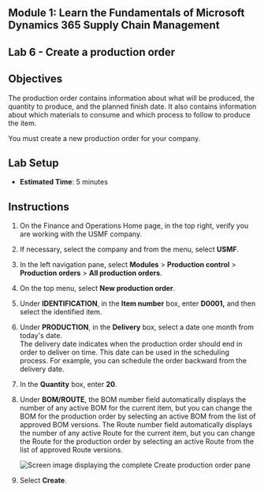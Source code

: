## Module 1: Learn the Fundamentals of Microsoft Dynamics 365 Supply Chain Management

## Lab 6 - Create a production order

## Objectives

The production order contains information about what will be produced, the quantity to produce, and the planned finish date. It also contains information about which materials to consume and which process to follow to produce the item.

You must create a new production order for your company.

## Lab Setup

   - **Estimated Time**: 5 minutes

## Instructions

1. On the Finance and Operations Home page, in the top right, verify you are working with the USMF company.

1. If necessary, select the company and from the menu, select **USMF**.

1. In the left navigation pane, select **Modules** > **Production control** > **Production orders** > **All production orders**.

1. On the top menu, select **New production order**.

1. Under **IDENTIFICATION**, in the **Item number** box, enter **D0001,** and then select the identified item.

1. Under **PRODUCTION**, in the **Delivery** box, select a date one month from today's date.  
    The delivery date indicates when the production order should end in order to deliver on time. This date can be used in the scheduling process. For example, you can schedule the order backward from the delivery date.

1. In the **Quantity** box, enter **20**.

1. Under **BOM/ROUTE**, the BOM number field automatically displays the number of any active BOM for the current item, but you can change the BOM for the production order by selecting an active BOM from the list of approved BOM versions. The Route number field automatically displays the number of any active Route for the current item, but you can change the Route for the production order by selecting an active Route from the list of approved Route versions.

    ![Screen image displaying the complete Create production order pane](./media/lp1-m4-new-production-order-pane.png)

1. Select **Create**.
